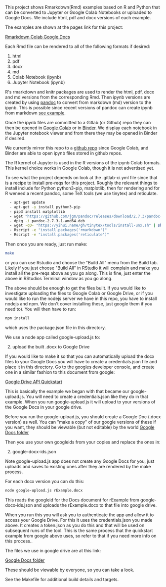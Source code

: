 This project shows Rmarkdown(Rmd) examples based on R and Python that can be converted to Jupyter or Google Colab Notebooks or uploaded to Google Docs. We include html, pdf and docx versions of each example. 

The examples are shown at the pages link for this project:  

[Rmarkdown Colab Google Docs](https://calvinw.gitlab.io/rmarkdown-colab-google-docs/)

Each Rmd file can be rendered to all of the following formats if desired: 
1. html
1. pdf 
1. docx 
1. md 
1. Colab Notebook (ipynb)
1. Jupyter Notebook (ipynb)

R's rmarkdown and knitr packages are used to render the html, pdf, docx and md versions from the corresponding Rmd. Then ipynb versions are created by using [pandoc](https://pandoc.org/) to convert from markdown (md) version to the ipynb. This is possible since recent versions of pandoc can create ipynb from markdown [see example](https://pandoc.org/try/?text=---%0Atitle%3A+%22Calculator%22%0Ajupyter%3A%0A++kernelspec%3A%0A++++display_name%3A+R%0A++++language%3A+R%0A++++name%3A+ir%0A---%0A%23+Lorem+ipsum%0A%0A**Lorem+ipsum**+dolor+sit+amet%2C+consectetur+adipiscing+elit.+Nunc+luctus%0Abibendum+felis+dictum+sodales.%0A%0A%60%60%60+code%0Aa%3C-3%0Ab%3C-4%0Aa%0Ab%0A%60%60%60%0A**Lorem+ipsum**+dolor+sit+amet%2C+consectetur+adipiscing+elit.+Nunc+luctus%0Abibendum+felis+dictum+sodales.%0A%0A%60%60%60+code%0Aplot(runif(20))%0A%60%60%60&from=markdown&to=ipynb).  

Once the ipynb files are committed to a Gitlab (or Github) repo they can then be opened in [Google Colab](https://colab.research.google.com/) or in [Binder](https://mybinder.org/). We display each notebook in the Jupyter notebook viewer and from there they may be opened in Binder if desired.

We currently mirror this repo to a [github repo](https://github.com/calvinw/machine-learning-rmarkdown) since Google Colab, and Binder are able to open ipynb files stored in github repos.

The R kernel of Jupyter is used in the R versions of the ipynb Colab formats. This kernel choice works in Google Colab, though it is not advertised yet.   

To see what the project depends on look at the .gitlab-ci.yml file since that is a recipe to install pre-reqs for this project. Roughly the relevant things to install include for Python python3-pip, matplotlib, then for rendering and for R weneed a recent pandoc, some TeX tools (we use tinytex) and reticulate. 

```bash
  - apt-get update
  - apt-get -y install python3-pip
  - pip3 install matplotlib
  - wget "https://github.com/jgm/pandoc/releases/download/2.7.3/pandoc-2.7.3-1-amd64.deb"
  - dpkg -i pandoc-2.7.3-1-amd64.deb
  - wget -qO- "https://yihui.name/gh/tinytex/tools/install-unx.sh" | sh
  - Rscript -e "install.packages('rmarkdown')"
  - Rscript -e "install.packages('reticulate')"
```

Then once you are ready, just run make:

```bash
make 
```

or you can use Rstudio and choose the "Build All" menu from the Build tab. Likely if you just choose "Build All" in RStudio it will complain and make you install all the pre-reqs above as you go along. This is fine, just enter the above in RStudios Terminal window as you go along.

The above should be enough to get the files built. If you would like to investigate uploading the files to Google Colab or Google Drive, or if you would like to run the nodejs server we have in this repo, you have to install nodejs and npm. We don't cover installing these, just google them if you need to). You will then have to run: 

```bash
npm install
```

which uses the package.json file in this directory.

We use a node app called google-upload.js to: 

2. upload the built .docx to Google Drive 

If you would like to make it so that you can automatically upload the docx files to your Google Docs you will have to create a credentials.json file and place it in this directory. Go to the googles developer console, and create one in a similar fashion to this document from google:  

[Google Drive API Quickstart](https://developers.google.com/drive/api/v3/quickstart/nodejs)

This is basically the example we began with that became our google-upload.js. You will need to create a credentials.json like they do in that example. When you run google-upload.js it will upload to your versions of the Google Docs in your google drive.

Before you run the google-upload.js, you should create a Google Doc (.docx version) as well. You can "make a copy" of our google versions of these if you want, they should be viewable (but not editable) by the world [Google Docs folder](https://drive.google.com/open?id=1eBAj6EFbtJpHDTqdA8UTdPzr-asPaSGH)

Then you use your own googleids from your copies and replace the ones in:

2. google-docx-ids.json

Note google-upload.js app does not create any Google Docs for you, just uploads and saves to existing ones after they are rendered by the make process.

For each docx version you can do this:

```bash
node google-upload.js rExample.docx
```
This reads the googleid for the Docs document for rExample from google-docx-ids.json and uploads the rExample.docx to that file into google drive.

When you run this you will ask you to authenticate the app and allow it to access your Google Drive. For this it uses the credentials.json you made above. It creates a token.json as you do this and that will be used on subsequent runs of the tool. This is the same process that the quickstart example from google above uses, so refer to that if you need more info on this process.. 

The files we use in google drive are at this link: 

[Google Docs folder](https://drive.google.com/open?id=1eBAj6EFbtJpHDTqdA8UTdPzr-asPaSGH)

These should be viewable by everyone, so you can take a look.

See the Makefile for additional build details and targets.
